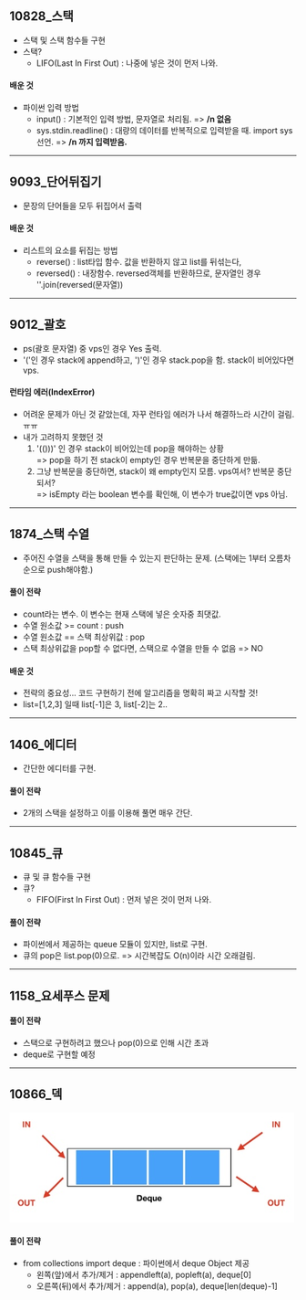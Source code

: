 ## 10828_스택
- 스택 및 스택 함수들 구현 
- 스택?
  - LIFO(Last In First Out) : 나중에 넣은 것이 먼저 나와.
#### 배운 것
- 파이썬 입력 방법
  - input() : 기본적인 입력 방법, 문자열로 처리됨. => **/n 없음**
  - sys.stdin.readline() : 대량의 데이터를 반복적으로 입력받을 때. import sys 선언. => **/n 까지 입력받음.**
---
## 9093_단어뒤집기
- 문장의 단어들을 모두 뒤집어서 출력
#### 배운 것
- 리스트의 요소를 뒤집는 방법
  - reverse() : list타입 함수. 값을 반환하지 않고 list를 뒤섞는다,
  - reversed() : 내장함수. reversed객체를 반환하므로, 문자열인 경우 ''.join(reversed(문자열))
---
## 9012_괄호
- ps(괄호 문자열) 중 vps인 경우 Yes 출력.
- '('인 경우 stack에 append하고, ')'인 경우 stack.pop을 함. stack이 비어있다면 vps.
#### 런타임 에러(IndexError)
- 어려운 문제가 아닌 것 같았는데, 자꾸 런타임 에러가 나서 해결하느라 시간이 걸림. ㅠㅠ
- 내가 고려하지 못했던 것
  1. '(()))' 인 경우 stack이 비어있는데 pop을 해야하는 상황
  <br> => pop을 하기 전 stack이 empty인 경우 반복문을 중단하게 만듦.
  2. 그냥 반복문을 중단하면, stack이 왜 empty인지 모름. vps여서? 반복문 중단되서?
  <br> => isEmpty 라는 boolean 변수를 확인해, 이 변수가 true값이면 vps 아님.
---
## 1874_스택 수열
- 주어진 수열을 스택을 통해 만들 수 있는지 판단하는 문제. (스택에는 1부터 오름차순으로 push해야함.)
#### 풀이 전략 
- count라는 변수. 이 변수는 현재 스택에 넣은 숫자중 최댓값. 
- 수열 원소값 >= count : push
- 수열 원소값 == 스택 최상위값 : pop 
- 스택 최상위값을 pop할 수 없다면, 스택으로 수열을 만들 수 없음 => NO
#### 배운 것
- 전략의 중요성... 코드 구현하기 전에 알고리즘을 명확히 짜고 시작할 것!
- list=[1,2,3] 일때 list[-1]은 3, list[-2]는 2..
---
## 1406_에디터
- 간단한 에디터를 구현. 
#### 풀이 전략 
- 2개의 스택을 설정하고 이를 이용해 풀면 매우 간단.
---
## 10845_큐
- 큐 및 큐 함수들 구현 
- 큐?
  - FIFO(First In First Out) : 먼저 넣은 것이 먼저 나와.
#### 풀이 전략
- 파이썬에서 제공하는 queue 모듈이 있지만, list로 구현.
- 큐의 pop은 list.pop(0)으로. => 시간복잡도 O(n)이라 시간 오래걸림.
---
## 1158_요세푸스 문제
#### 풀이 전략
- 스택으로 구현하려고 했으나 pop(0)으로 인해 시간 초과
- deque로 구현할 예정
---
## 10866_덱
![deque](../img/deque.jpg)
#### 풀이 전략 
- from collections import deque : 파이썬에서 deque Object 제공
  - 왼쪽(앞)에서 추가/제거 : appendleft(a), popleft(a), deque[0]
  - 오른쪽(뒤)에서 추가/제거 : append(a), pop(a), deque[len(deque)-1]

